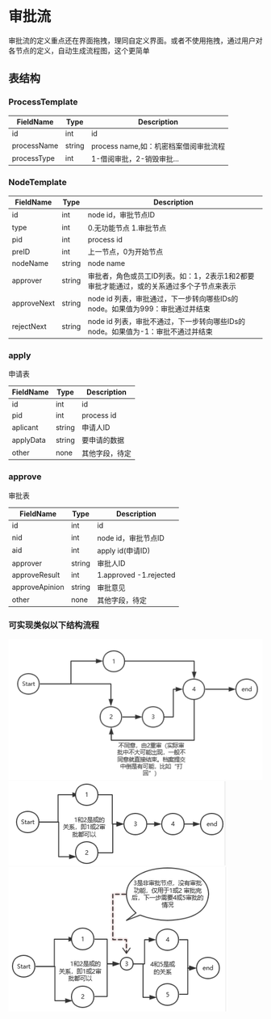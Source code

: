 # 审批流
审批流的定义重点还在界面拖拽，理同自定义界面。或者不使用拖拽，通过用户对各节点的定义，自动生成流程图，这个更简单

## 表结构
### ProcessTemplate

FieldName | Type | Description
----------|------|------------
id | int | id
processName | string | process name,如：机密档案借阅审批流程
processType | int | 1-借阅审批，2-销毁审批...
### NodeTemplate
FieldName | Type | Description
----------|------|------------
id | int | node id，审批节点ID
type | int | 0.无功能节点  1.审批节点
pid | int | process id
preID | int | 上一节点，0为开始节点
nodeName | string | node name
approver | string | 审批者，角色或员工ID列表。如：1，2表示1和2都要审批才能通过，或的关系通过多个子节点来表示
approveNext | string | node id 列表，审批通过，下一步转向哪些IDs的node。如果值为999：审批通过并结束
rejectNext | string | node id 列表，审批不通过，下一步转向哪些IDs的node。如果值为-1：审批不通过并结束

### apply
申请表  

FieldName | Type | Description
----------|------|------------
id | int | id
pid | int | process id
aplicant | string | 申请人ID
applyData | string | 要申请的数据
other | none | 其他字段，待定


### approve
审批表   

FieldName | Type | Description
----------|------|------------
id | int | id
nid | int | node id，审批节点ID
aid | int | apply id(申请ID)
approver | string | 审批人ID
approveResult | int | 1.approved -1.rejected
approveApinion | string | 审批意见
other | none | 其他字段，待定

### 可实现类似以下结构流程
![flow1](images/flow1.png)  
![flow2](images/flow2.png)  
![flow3](images/flow3.png)  